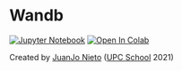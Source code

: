 # Wandb

[![Jupyter Notebook](https://img.shields.io/badge/Jupyter-Notebook-green.svg)](./lab_wandb_todo.ipynb) [![Open In Colab](https://colab.research.google.com/assets/colab-badge.svg)](https://colab.research.google.com/github/telecombcn-dl/labs-all/blob/main/labs/wandb/lab_wandb_todo.ipynb)

Created by [JuanJo Nieto](https://www.linkedin.com/in/juan-jose-nieto-salas/) ([UPC School](https://www.talent.upc.edu/ing/estudis/formacio/curs/310400/postgrau-artificial-intelligence-deep-learning/) 2021)
